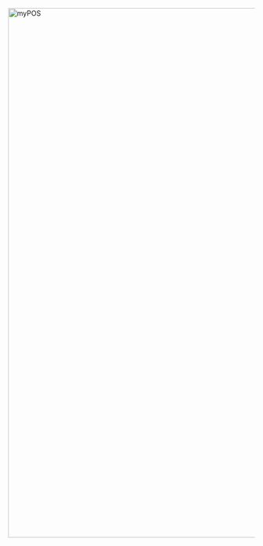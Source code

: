 <img width="1685" height="1080" alt="myPOS" src="https://github.com/user-attachments/assets/64079beb-22ce-40af-92ce-ec0deed3b5bc" />
